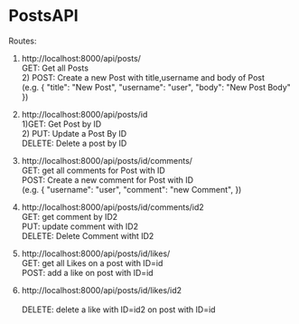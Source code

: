 # PostsAPI
Routes:
1) http://localhost:8000/api/posts/   <br/>
    GET: Get all Posts   <br/>
   2) POST: Create a new Post with title,username and body of Post  <br/>
    (e.g. {
   "title": "New Post",
   "username": "user",
   "body": "New Post Body"
   }) 
   <br />
2) http://localhost:8000/api/posts/id  <br/>
   1)GET: Get Post by ID  <br/>
   2) PUT: Update a Post By ID  <br/>
   DELETE: Delete a post by ID   <br/>
3) http://localhost:8000/api/posts/id/comments/   <br/>
   GET: get all comments for Post with ID   <br/>
   POST: Create a new comment for Post with ID <br />
   (e.g. {
   "username": "user",
   "comment": "new Comment",
   })
   <br/>
4) http://localhost:8000/api/posts/id/comments/id2   <br/>
   GET: get comment by ID2   <br/>
   PUT: update comment with ID2   <br/>
   DELETE: Delete Comment witht ID2 <br />
   
5) http://localhost:8000/api/posts/id/likes/   <br />
   GET: get all Likes on a post with ID=id   <br />
   POST: add a like on post with ID=id  <br />
6) http://localhost:8000/api/posts/id/likes/id2  <br />   
   DELETE: delete a like with ID=id2 on post with ID=id 
